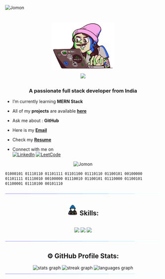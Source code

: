 <p align="left"> <img src="https://komarev.com/ghpvc/?username=Jomonhh&label=Profile%20views&color=707070&style=flat" alt="Jomon" /> </p>

<h1 align="center">
<img src="https://github.com/Jomonhh/Jomonhh/blob/main/Assets/Programmer.gif" height="155" width="200" align="middle"/>  <br>  <img src="https://readme-typing-svg.herokuapp.com/?font=Righteous&size=35&&&color=62dafc&center=true&vCenter=true&width=500&height=70&duration=2500&lines=Hi+There+!+;+I'm+Jomon+Joy+!;" />
</h1>

<h3 align="center">A passionate full stack developer from India</h3>


-  I’m currently learning   **MERN Stack**


-  All of my **projects** are available <a a href="https://jomonh.netlify.app/" target="_blank">**here**</a>


-  Ask me about    : **GitHub**


-  Here is my <a href="mailto:info.jomonh@gmail.com." target="_blank"> **Email**</a>


- Check my <a href="https://github.com/Jomonhh/Jomonhh/assets/146743628/4b5cf687-b90b-4433-b951-45891bb9801e" target="_blank">**Resume**</a>


- Connect  with me on <br>
[![LinkedIn](https://img.shields.io/badge/linkedin-%2320232a.svg?style=normal&logo=linkedIn&logoColor=%230077B5)](https://www.linkedin.com/in/jomonh)
[![LeetCode](https://img.shields.io/badge/LeetCode-%2320232a.svg?style=normal&logo=LeetCode&logoColor=%FFA116)](https://leetcode.com/u/Jomonh/)

<p align="center"><img src="https://github-profile-trophy.vercel.app/?username=Jomonhh" target="_blank" alt="Jomon" /> </p>

```
01000101 01110110 01101111 01101100 01110110 01100101 00100000 01101111 01110010 00100000 01110010 01100101 01110000 01100101 01100001 01110100 00101110 

```
<img src="https://raw.githubusercontent.com/Jomonhh/Jomonhh/main/Assets/horizontal%20line%20.gif"><br>

## <div align="center"><img src = "https://github.com/Jomonhh/Jomonhh/blob/main/Assets/Coder.gif" width = 35px> Skills:
  </div>

<br/>
<div align="center">
    <img src="https://skillicons.dev/icons?i=java,html,css,javascript,typescript,tailwind,bootstrap,react" />
    <img src="https://skillicons.dev/icons?i=redux,angular,spring,nodejs,nextjs,express,mysql"/>
  <img src="https://skillicons.dev/icons?i=mongodb,docker,kubernetes,git,github,firebase"/>
</div>


<img src="https://raw.githubusercontent.com/Jomonhh/Jomonhh/main/Assets/horizontal%20line%20.gif"><br>

## <div align="center">⚙️ GitHub Profile Stats:
  </div>
<div align="center">
<img src="https://github-readme-stats.vercel.app/api?username=Jomonhh&theme=react&show_icons=true&hide_border=true&count_private=true"  width="400" height="150"  alt="stats graph"  />
<img src="https://github-readme-streak-stats.herokuapp.com/?user=Jomonhh&theme=react&hide_border=true" width="400" height="150"  alt="streak graph"  />
<img src="https://github-readme-stats.vercel.app/api/top-langs/?username=Jomonhh&theme=react&show_icons=true&hide_border=true&layout=compact" width="400" height="150"   alt="languages graph"  />

</div>

<img src="https://raw.githubusercontent.com/Jomonhh/Jomonhh/main/Assets/horizontal%20line%20.gif">



